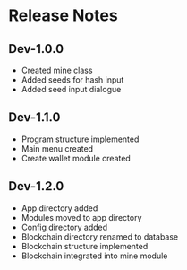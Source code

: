 # Release Notes

## Dev-1.0.0
* Created mine class
* Added seeds for hash input
* Added seed input dialogue

## Dev-1.1.0
* Program structure implemented
* Main menu created
* Create wallet module created

## Dev-1.2.0
* App directory added
* Modules moved to app directory
* Config directory added
* Blockchain directory renamed to database
* Blockchain structure implemented
* Blockchain integrated into mine module
